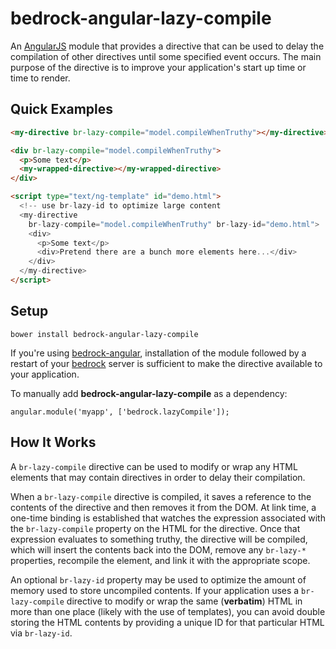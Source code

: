 # bedrock-angular-lazy-compile

An [AngularJS][] module that provides a directive that can be used to
delay the compilation of other directives until some specified event occurs.
The main purpose of the directive is to improve your application's start up
time or time to render.

## Quick Examples

```html
<my-directive br-lazy-compile="model.compileWhenTruthy"></my-directive>
```

```html
<div br-lazy-compile="model.compileWhenTruthy">
  <p>Some text</p>
  <my-wrapped-directive></my-wrapped-directive>
</div>
```

```html
<script type="text/ng-template" id="demo.html">
  <!-- use br-lazy-id to optimize large content
  <my-directive
    br-lazy-compile="model.compileWhenTruthy" br-lazy-id="demo.html">
    <div>
      <p>Some text</p>
      <div>Pretend there are a bunch more elements here...</div>
    </div>
  </my-directive>
</script>
```

## Setup

```
bower install bedrock-angular-lazy-compile
```

If you're using [bedrock-angular][], installation of the module followed by
a restart of your [bedrock][] server is sufficient to make the directive
available to your application.

To manually add **bedrock-angular-lazy-compile** as a dependency:

```
angular.module('myapp', ['bedrock.lazyCompile']);
```

## How It Works

A `br-lazy-compile` directive can be used to modify or wrap any HTML elements
that may contain directives in order to delay their compilation.

When a `br-lazy-compile` directive is compiled, it saves a reference to the
contents of the directive and then removes it from the DOM. At link time, a
one-time binding is established that watches the expression associated with the
`br-lazy-compile` property on the HTML for the directive. Once that expression
evaluates to something truthy, the directive will be compiled, which will
insert the contents back into the DOM, remove any `br-lazy-*` properties,
recompile the element, and link it with the appropriate scope.

An optional `br-lazy-id` property may be used to optimize the amount of memory
used to store uncompiled contents. If your application uses a
`br-lazy-compile` directive to modify or wrap the same (**verbatim**) HTML in
more than one place (likely with the use of templates), you can avoid double
storing the HTML contents by providing a unique ID for that particular HTML via
`br-lazy-id`.


[bedrock]: https://github.com/digitalbazaar/bedrock
[bedrock-angular]: https://github.com/digitalbazaar/bedrock-angular
[bower]: http://bower.io/
[AngularJS]: https://github.com/angular/angular.js
